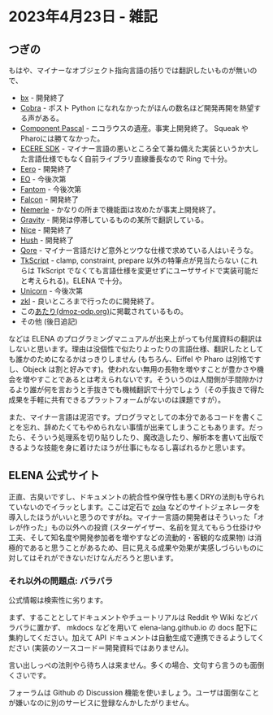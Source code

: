 # 2023年4月23日 - 雑記

## つぎの

もはや、マイナーなオブジェクト指向言語の括りでは翻訳したいものが無いので、

 * [bx](http://www.skrenta.com/bx/) - 開発終了
 * [Cobra](http://cobra-language.com/) - ポスト Python になれなかったがほんの数名ほど開発再開を熱望する声がある。
 * [Component Pascal](https://en.wikipedia.org/wiki/Component_Pascal) - ニコラウスの遺産。事実上開発終了。 Squeak や Pharoには勝てなかった。
 * [ECERE SDK](https://www.ecere.org/) - マイナー言語の悪いところ全て兼ね備えた実装というか大した言語仕様でもなく自前ライブラリ直線番長なので Ring で十分。
 * [Eero](https://github.com/eerolanguage) - 開発終了
 * [EO](https://github.com/objectionary/eo) - 今後次第
 * [Fantom](https://fantom-lang.org/) - 今後次第
 * [Falcon](http://www.falconpl.org/) - 開発終了
 * [Nemerle](http://nemerle.org/) - かなりの所まで機能面は攻めたが事実上開発終了。
 * [Gravity](https://github.com/marcobambini/gravity) - 開発は停滞しているものの某所で翻訳している。
 * [Nice](https://nice.sourceforge.net/) - 開発終了
 * [Hush](https://hush.sourceforge.net/) - 開発終了
 * [Qore](http://qore.org/) - マイナー言語だけど意外とツウな仕様で求めている人はいそうな。
 * [TkScript](http://www.tkscript.de/) - clamp, constraint, prepare 以外の特筆点が見当たらない (これらは TkScript でなくても言語仕様を変更せずにユーザサイドで実装可能だと考えられる)。ELENA で十分。
 * [Unicorn](https://sourceforge.net/projects/unicon/) - 今後次第
 * [zkl](http://www.zenkinetic.com/zkl.html) - 良いところまで行ったのに開発終了。
 * この[あたり(dmoz-odp.org)](https://dmoz-odp.org/Computers/Programming/Languages/Object-Oriented/)に掲載されているもの。
 * その他 (後日追記)

などは ELENA のプログラミングマニュアルが出来上がっても付属資料の翻訳はしないと思います。理由は没個性で似たりよったりの言語仕様、翻訳したとしても誰かのためになるかはっきりしません (もちろん、Eiffel や Pharo は別格ですし、Objeck は割と好みです)。使われない無用の長物を増やすことが豊かさや機会を増やすことであるとは考えられないです。そういうのは人間側が手間隙かけるより誰が何を言おうと手抜きでも機械翻訳で十分でしょう（その手抜きで得た成果を手軽に共有できるプラットフォームがないのは課題ですが）。

また、マイナー言語は泥沼です。プログラマとしての本分であるコードを書くことを忘れ、辞めたくてもやめられない事情が出来てしまうこともあります。だったら、そういう処理系を切り貼りしたり、魔改造したり、解析本を書いて出版できるような技能を身に着けたほうが仕事にもなるし喜ばれるかと思います。

##  ELENA 公式サイト

正直、古臭いですし、ドキュメントの統合性や保守性も悪くDRYの法則も守られていないのでイラッとします。ここは定石で [zola](https://github.com/getzola/zola) などのサイトジェネレータを導入したほうがいいと思うのですがね。マイナー言語の開発者はそういった「オレが作った」もの以外への投資 (スターゲイザー、名前を覚えてもらう仕掛けや工夫、そして知名度や開発参加者を増やすなどの流動的・客観的な成果物) は消極的であると思うことがあるため、目に見える成果や効果が実感しづらいものに対してはそれができないだけなんだろうと思います。

### それ以外の問題点: バラバラ

公式情報は検索性に劣ります。

まず、することとしてドキュメントやチュートリアルは Reddit や Wiki などバラバラに置かず、 mkdocs などを用いて elena-lang.github.io の docs 配下に集約してください。加えて API ドキュメントは自動生成で連携できるようしてください (実装のソースコード＝開発資料ではありません)。

言い出しっぺの法則やら待ち人は来ません。多くの場合、文句すら言うのも面倒くさいです。

フォーラムは Github の Discussion 機能を使いましょう。ユーザは面倒なことが嫌いなのに別のサービスに登録なんかしたがりません。

